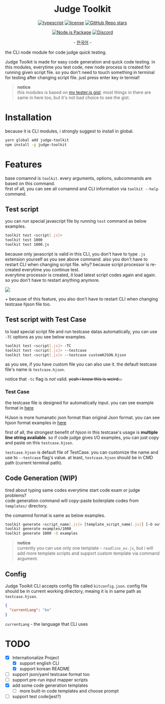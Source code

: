 <h1 align="center">Judge Toolkit</h1>
<div align="center">

[![typescript](https://img.shields.io/badge/TypeScript-3178C6?logo=TypeScript&logoColor=white)](https://www.typescriptlang.org/)
[![license](https://img.shields.io/badge/license-MIT-critical)](https://github.com/Sharlottes/judgekit/blob/master/LICENSE)
[![GitHub Repo stars](https://img.shields.io/github/stars/sharlottes/judgekit?label=Please%20star%20me%21&style=social)](https://github.com/sharlottes/judgekit/stargazers)

[![Node.js Package](https://github.com/Sharlottes/judgekit/actions/workflows/publish.yml/badge.svg)](https://github.com/Sharlottes/judgekit/actions/workflows/publish.yml)
[![Discord](https://img.shields.io/badge/Sharlotte%230018-7289DA?logo=discord&logoColor=white&style=flat-square)](https://discordapp.com/users/473072758629203980)

\- [한국어](https://github.com/Sharlottes/judgekit/blob/master/readmes/README_ko.md) \-

</div>

the CLI node module for code judge quick testing.

Judge Toolkit is made for easy code generation and quick code testing.
in this modules, everytime you test code, new node process is created for running given script file.
so you don't need to touch something in terminal for testing after changing script file. just press enter key in termial!

> **notice**  
> this modules is based on [my tester.js gist](https://gist.github.com/Sharlottes/b2332b88695d11686dab5b9248c433da).
> most things in there are same in here too, but it's not bad choice to see the gist.

# Installation

because it is CLI modules, i strongly suggest to install in global.

```bash
yarn global add judge-toolkit
npm install -g judge-toolkit
```

# Features

base comamnd is `toolkit`. every arguments, options, subcommands are based on this command.  
first of all, you can see all comamnd and CLI information via `toolkit --help` command.

## Test script

you can run special javascript file by running `test` command as below examples.

```bash
toolkit test <script[.js]>
toolkit test 1000
toolkit test 1000.js
```

because only javascript is valid in this CLI, you don't have to type `.js` extension yourself as you see above command.
also you don't have to restart CLI when changing script file. why? because script processor is re-created everytime you continue test.  
everytime processor is created, it load latest script codes again and again. so you don't have to restart anything anymore.

![](https://i.imgur.com/pMkrByK.gif)

\+ because of this feature, you also don't have to restart CLI when changing testcase hjson file too.

## Test script with Test Case

to load special script file and run testcase datas automatically, you can use `-TC` options as you see below examples.

```bash
toolkit test <script[.js]> -TC
toolkit test <script[.js]> --testcase
toolkit test <script[.js]> --testcase customHJSON.hjson
```

as you see, if you have custom file you can also use it.
the default testcase file's name is `testcase.hjson`.

notice that `-tc` flag is _not_ valid. ~~yeah i know this is weird...~~

### Test Case

the testcase file is designed for automatically input.
you can see example format in [here](https://github.com/Sharlottes/judgekit/blob/master/examples/testcase.hjson)

HJson is more humanatic json format than original Json format. you can see hjson format examples in [here](https://hjson.github.io/try.html)

first of all, the strongest benefit of hjson in this testcase's usage is **multiple line string avaliable**. so if code judge gives I/O examples, you can just copy and paste on this `testcase.hjson`.

`testcase.hjson` is default file of TestCase. you can customize the name and use to `--testcase` flag's value. at least, `testcase.hjson` should be in CMD path (current terminal path).

## Code Generation (WIP)

tired about typing same codes everytime start code exam or judge problems?  
code generation command will copy-paste boilerplate codes from `templates/` directory.

the comamnd format is same as below examples.

```bash
toolkit generate <script_name[.js]> [template_script_name[.js]] [-O outdir]
toolkit generate examples/1000
toolkit generate 1000 -O examples
```

> **notice**  
> currently you can use only one template - `readline_ex.js`, but i will add more template scripts and support custom template via command argument.

## Config

Judge Toolkit CLI accepts config file called `kitconfig.json`. config file should be in current working directory, meaing it is in same path as `testcase.hjson`.

```json
{
  "currentLang": "ko"
}
```

`currentLang` - the language that CLI uses

# TODO

- [x] Internationalize Project
  - [x] support english CLI
  - [x] support korean README
- [ ] support json/yaml testcase format too
- [ ] support pre-run input mapper scripts
- [x] add some code generation templates
  - [ ] more built-in code templates and choose prompt
- [ ] support test code(jest?)
